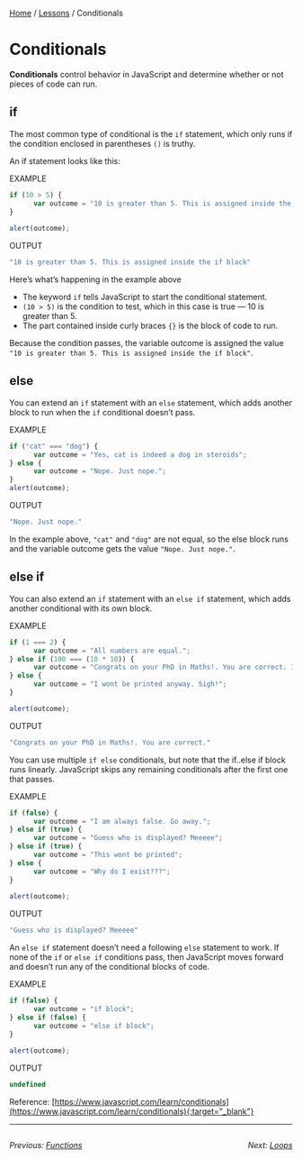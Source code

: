 <a href="/javascript-4-beginners/">Home</a> / <a href="/javascript-4-beginners/Lessons/">Lessons</a> / Conditionals

# Conditionals

**Conditionals** control behavior in JavaScript and determine whether or not pieces of code can run.

## if
The most common type of conditional is the `if` statement, which only runs if the condition enclosed in parentheses `()` is truthy.

An if statement looks like this:

EXAMPLE
```javascript
if (10 > 5) {
      var outcome = "10 is greater than 5. This is assigned inside the if block";
}
​
alert(outcome);
```
OUTPUT
```javascript
"10 is greater than 5. This is assigned inside the if block"
```

Here’s what’s happening in the example above
- The keyword `if` tells JavaScript to start the conditional statement.
- `(10 > 5)` is the condition to test, which in this case is true — 10 is greater than 5.
- The part contained inside curly braces `{}` is the block of code to run.

Because the condition passes, the variable outcome is assigned the value `"10 is greater than 5. This is assigned inside the if block"`.

## else

You can extend an `if` statement with an `else` statement, which adds another block to run when the `if` conditional doesn’t pass.

EXAMPLE
```javascript
if ("cat" === "dog") {
      var outcome = "Yes, cat is indeed a dog in steroids";
} else {
      var outcome = "Nope. Just nope.";
}
alert(outcome);
```
OUTPUT
```javascript
"Nope. Just nope."
```

In the example above, `"cat"` and `"dog"` are not equal, so the else block runs and the variable outcome gets the value `"Nope. Just nope."`.

## else if

You can also extend an `if` statement with an `else if` statement, which adds another conditional with its own block.

EXAMPLE
```javascript
if (1 === 2) {
      var outcome = "All numbers are equal.";
} else if (100 === (10 * 10)) {
      var outcome = "Congrats on your PhD in Maths!. You are correct. 100 is equal to 10 * 10";
} else {
      var outcome = "I wont be printed anyway. Sigh!";
}

alert(outcome);
```
OUTPUT
```javascript
"Congrats on your PhD in Maths!. You are correct."
```
You can use multiple `if else` conditionals, but note that the if..else if block runs linearly. JavaScript skips any remaining conditionals after the first one that passes.

EXAMPLE
```javascript
if (false) {
      var outcome = "I am always false. Go away.";
} else if (true) {
      var outcome = "Guess who is displayed? Meeeee";
} else if (true) {
      var outcome = "This wont be printed";
} else {
      var outcome = "Why do I exist???";
}
​
alert(outcome);
```

OUTPUT
```javascript
"Guess who is displayed? Meeeee"
```

An `else if` statement doesn’t need a following `else` statement to work. If none of the `if` or `else if` conditions pass, then JavaScript moves forward and doesn’t run any of the conditional blocks of code.

EXAMPLE
```javascript
if (false) {
      var outcome = "if block";
} else if (false) {
      var outcome = "else if block";
}
​
alert(outcome);
```

OUTPUT
```javascript
undefined
```

Reference: [https://www.javascript.com/learn/conditionals](https://www.javascript.com/learn/conditionals){:target="_blank"}

---

<div style="overflow:auto">

<div style="float: left">

<i>Previous: <a href="./2%20Functions.md">Functions</a></i>

</div>

<div style="float: right">

<i>Next: <a href="./4%20Loops.md">Loops</a></i>

</div>
</div>
